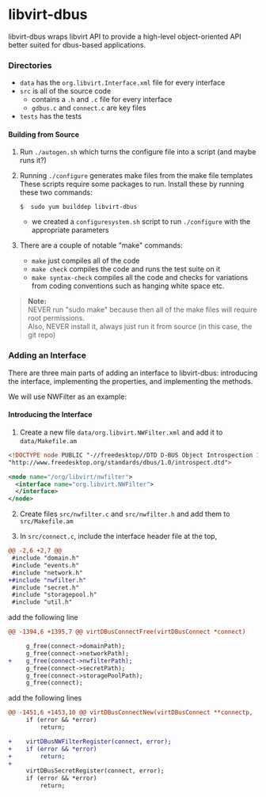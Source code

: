 # libvirt-dbus

libvirt-dbus wraps libvirt API to provide a high-level object-oriented API better suited for dbus-based applications.

### Directories
* `data` has the `org.libvirt.Interface.xml` file for every interface
* `src` is all of the source code  
    * contains a `.h` and `.c` file for every interface
    * `gdbus.c` and `connect.c` are key files
* `tests` has the tests

#### Building from Source
1. Run `./autogen.sh` which turns the configure file into a script (and maybe runs it?)

2. Running `./configure` generates make files from the make file templates  
These scripts require some packages to run. Install these by running these two commands:
    ```
    $  sudo yum builddep libvirt-dbus
    ```
    * we created a `configuresystem.sh` script to run `./configure` with the appropriate parameters
3. There are a couple of notable "make" commands:
    * `make` just compiles all of the code
    * `make check` compiles the code and runs the test suite on it
    * `make syntax-check` compiles all the code and checks for variations from coding conventions such as hanging white space etc.

  >**Note:**  
  NEVER run "sudo make" because then all of the make files will require root permissions.  
  Also, NEVER install it, always just run it from source (in this case, the git repo)  

### Adding an Interface

There are three main parts of adding an interface to libvirt-dbus: introducing the interface, implementing the properties, and implementing the methods.

We will use NWFilter as an example:

#### Introducing the Interface
1. Create a new file `data/org.libvirt.NWFilter.xml` and add it to `data/Makefile.am`  

  ```xml
  <!DOCTYPE node PUBLIC "-//freedesktop//DTD D-BUS Object Introspection 1.0//EN"
  "http://www.freedesktop.org/standards/dbus/1.0/introspect.dtd">

  <node name="/org/libvirt/nwfilter">
    <interface name="org.libvirt.NWFilter">
    </interface>
  </node>
  ```

2. Create files `src/nwfilter.c` and `src/nwfilter.h` and add them to `src/Makefile.am`

3. In `src/connect.c`, include the interface header file at the top,
``` diff
@@ -2,6 +2,7 @@
 #include "domain.h"
 #include "events.h"
 #include "network.h"
+#include "nwfilter.h"
 #include "secret.h"
 #include "storagepool.h"
 #include "util.h"
```
add the following line
``` diff
@@ -1394,6 +1395,7 @@ virtDBusConnectFree(virtDBusConnect *connect)

     g_free(connect->domainPath);
     g_free(connect->networkPath);
+    g_free(connect->nwfilterPath);
     g_free(connect->secretPath);
     g_free(connect->storagePoolPath);
     g_free(connect);
```
add the following lines
``` diff
@@ -1451,6 +1453,10 @@ virtDBusConnectNew(virtDBusConnect **connectp,
     if (error && *error)
         return;

+    virtDBusNWFilterRegister(connect, error);
+    if (error && *error)
+        return;
+
     virtDBusSecretRegister(connect, error);
     if (error && *error)
         return;
  ```

